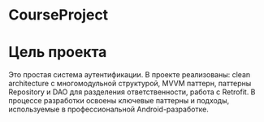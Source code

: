 # CourseProject

# Цель проекта
Это простая система аутентификации. В проекте реализованы: clean architecture с многомодульной структурой, MVVM паттерн, паттерны Repository и DAO для разделения ответственности, работа с Retrofit. В процессе разработки освоены ключевые паттерны и подходы, используемые в профессиональной Android-разработке.